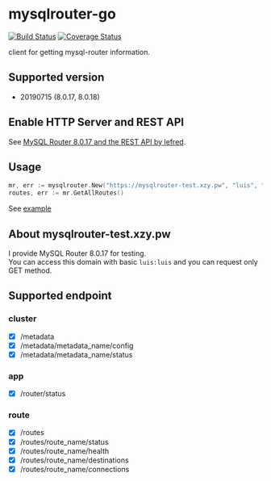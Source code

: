 mysqlrouter-go
==============
[![Build Status](https://cloud.drone.io/api/badges/rluisr/mysqlrouter-go/status.svg)](https://cloud.drone.io/rluisr/mysqlrouter-go)
[![Coverage Status](https://coveralls.io/repos/github/rluisr/mysqlrouter-go/badge.svg?branch=test)](https://coveralls.io/github/rluisr/mysqlrouter-go?branch=test)

client for getting mysql-router information.

Supported version
-----------------
- 20190715 (8.0.17, 8.0.18)

Enable HTTP Server and REST API
-------------------------------
See [MySQL Router 8.0.17 and the REST API by lefred](https://lefred.be/content/mysqlrouter-8-0-17-and-the-rest-api/).

Usage
-----
```go
mr, err := mysqlrouter.New("https://mysqlrouter-test.xzy.pw", "luis", "luis")
routes, err := mr.GetAllRoutes()
```

See [example](example/main.go)

About mysqlrouter-test.xzy.pw
-----------------------
I provide MySQL Router 8.0.17 for testing.  
You can access this domain with basic `luis:luis` and you can request only GET method.  

Supported endpoint
-------------------
### cluster
- [x] /metadata
- [x] /metadata/metadata_name/config
- [x] /metadata/metadata_name/status

### app
- [x] /router/status

### route
- [x] /routes
- [x] /routes/route_name/status
- [x] /routes/route_name/health
- [x] /routes/route_name/destinations
- [x] /routes/route_name/connections

